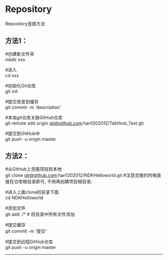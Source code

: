 # Repository
Repository连接方法


## 方法1：  

#创建新文件夹  
mkdir xxx  

#进入  
cd xxx  

#初始化Git仓库   
git init  

#提交改变到缓存  
git commit -m 'description'

#本地git仓库关联GitHub仓库   
git remote add origin git@github.com:han1202012/TabHost_Test.git  

#提交到GitHub中   
git push -u origin master

## 方法2：  

#从GitHub上克隆项目到本地   
git clone git@github.com:han1202012/NDKHelloworld.git #注意克隆的时候直接在仓库根目录即可, 不用再创建项目根目录;  

#进入上面clone的目录下面  
cd NDKHelloworld  

#添加文件  
git add ./*  # 将目录中所有文件添加  

#提交缓存  
git commit -m '提交'  

#提交到远程GitHub仓库  
git push -u origin master

---------------------
